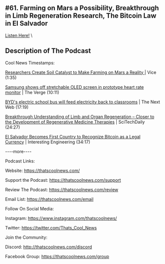 #61. Farming on Mars a Possibility, Breakthrough in Limb Regeneration Research, The Bitcoin Law in El Salvador
---
[Listen Here!](https://thatscoolnews.podbean.com/e/61-farming-on-mars-a-possibility-breakthrough-in-limb-regeneration-research-the-bitcoin-law-in-el-salvador/) \
## Description of The Podcast
Cool News Timestamps:
<p><a href='https://www.vice.com/en/article/wx5xen/researchers-create-soil-catalyst-to-make-farming-on-mars-a-reality'>Researchers Create Soil Catalyst to Make Farming on Mars a Reality </a>| Vice (1:35)</p>

<p><a href='https://www.theverge.com/2021/6/7/22522297/samsung-stretchable-screen-concept-research-prototype-heart-rate-monitor'>Samsung shows off stretchable OLED screen in prototype heart rate monitor</a> | The Verge (10:11)</p>

<p><a href='https://thenextweb.com/news/byds-electric-school-bus-feed-electricity-back-classrooms'>BYD's electric school bus will feed electricity back to classrooms</a> | The Next Web (17:19)</p>

<p><a href='https://scitechdaily.com/breakthrough-understanding-of-limb-and-organ-regeneration-closer-to-the-development-of-regenerative-medicine-therapies/'>Breakthrough Understanding of Limb and Organ Regeneration – Closer to the Development of Regenerative Medicine Therapies</a> | SciTechDaily (24:27)</p>

<p><a href='https://interestingengineering.com/el-salvador-becomes-first-to-recognize-bitcoin-as-legal-currency'>El Salvador Becomes First Country to Recognize Bitcoin as a Legal Currency</a> | Interesting Engineering (34:17)</p>

<p>----more----</p>

Podcast Links:
<p style="text-align:left;">Website: <a href='https://thatscoolnews.com/'>https://thatscoolnews.com/</a></p>

<p style="text-align:left;">Support the Podcast: <a href='https://thatscoolnews.com/support'>https://thatscoolnews.com/support</a></p>

<p style="text-align:left;">Review The Podcast: <a href='https://thatscoolnews.com/review/'>https://thatscoolnews.com/review</a></p>

<p style="text-align:left;">Email List: <a href='https://thatscoolnews.com/email/'>https://thatscoolnews.com/email</a></p>

Follow On Social Media:
<p style="text-align:left;">Instagram: <a href='https://www.instagram.com/thatscoolnews/'>https://www.instagram.com/thatscoolnews/ </a></p>

<p style="text-align:left;">Twitter: <a href='https://twitter.com/Thats_Cool_News'>https://twitter.com/Thats_Cool_News</a> </p>

Join the Community:
<p style="text-align:left;">Discord: <a href='http://thatscoolnews.com/discord'>http://thatscoolnews.com/discord</a></p>

<p style="text-align:left;">Facebook Group: <a href='https://thatscoolnews.com/group'>https://thatscoolnews.com/group</a></p>
